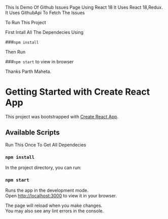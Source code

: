 This Is Demo Of Github Issues Page Using React 18
It Uses React 18,Redux.
It Uses GithubApi To Fetch The Issues

To Run This Project

First Intall All The Dependecies Using

###`npm install`

Then Run

###`npm start` to view in browser

Thanks Parth Maheta.

# Getting Started with Create React App

This project was bootstrapped with [Create React App](https://github.com/facebook/create-react-app).

## Available Scripts

Run This Once To Get All Dependecies

### `npm install`

In the project directory, you can run:

### `npm start`

Runs the app in the development mode.\
Open [http://localhost:3000](http://localhost:3000) to view it in your browser.

The page will reload when you make changes.\
You may also see any lint errors in the console.

